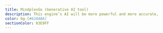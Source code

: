 ```yaml
---
title: MindplexGo (Generative AI tool)
description: This engine’s AI will be more powerful and more accurate, so it can be shared with other media networks. It will be released as a plugin. It will introduce new concepts like ‘Balance’ in the content ranking and distribution business.
color: bg-[#62AABA]
sectionColor: 83E9FF
---
```




